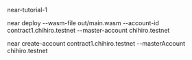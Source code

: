 near-tutorial-1

near deploy --wasm-file out/main.wasm --account-id contract1.chihiro.testnet --master-account chihiro.testnet

near create-account contract1.chihiro.testnet --masterAccount chihiro.testnet
